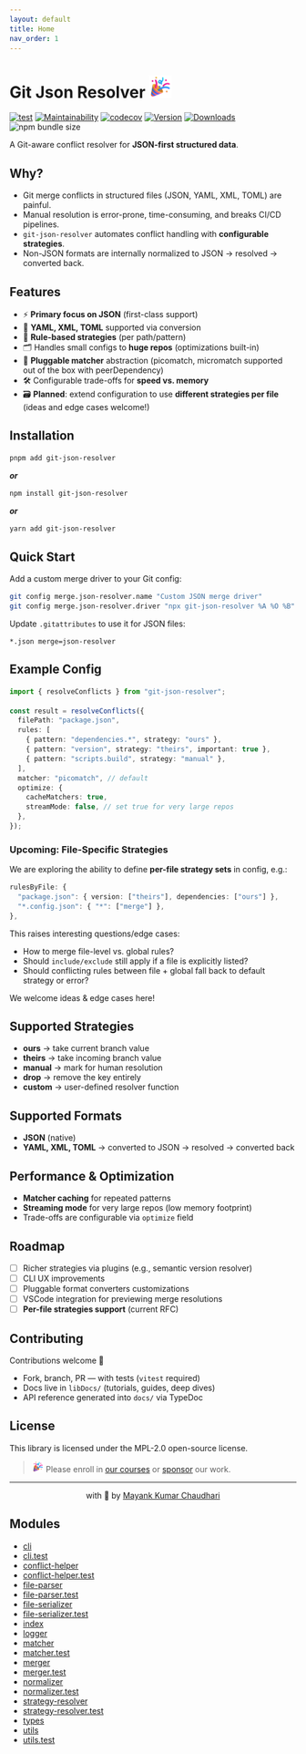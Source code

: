 ```yaml
---
layout: default
title: Home
nav_order: 1
---
```


# Git Json Resolver <img src="https://raw.githubusercontent.com/mayank1513/mayank1513/main/popper.png" style="height: 40px"/>

[![test](https://github.com/react18-tools/git-json-resolver/actions/workflows/test.yml/badge.svg)](https://github.com/react18-tools/git-json-resolver/actions/workflows/test.yml)
[![Maintainability](https://qlty.sh/gh/react18-tools/projects/git-json-resolver/maintainability.svg)](https://qlty.sh/gh/react18-tools/projects/git-json-resolver)
[![codecov](https://codecov.io/gh/react18-tools/git-json-resolver/graph/badge.svg)](https://codecov.io/gh/react18-tools/git-json-resolver)
[![Version](https://img.shields.io/npm/v/git-json-resolver.svg?colorB=green)](https://www.npmjs.com/package/git-json-resolver)
[![Downloads](https://img.jsdelivr.com/img.shields.io/npm/d18m/git-json-resolver.svg)](https://www.npmjs.com/package/git-json-resolver)
![npm bundle size](https://img.shields.io/bundlephobia/minzip/git-json-resolver)

A Git-aware conflict resolver for **JSON-first structured data**.

## Why?

- Git merge conflicts in structured files (JSON, YAML, XML, TOML) are painful.
- Manual resolution is error-prone, time-consuming, and breaks CI/CD pipelines.
- `git-json-resolver` automates conflict handling with **configurable strategies**.
- Non-JSON formats are internally normalized to JSON → resolved → converted back.

## Features

- ⚡ **Primary focus on JSON** (first-class support)
- 🔄 **YAML, XML, TOML** supported via conversion
- 🧩 **Rule-based strategies** (per path/pattern)
- 🗂️ Handles small configs to **huge repos** (optimizations built-in)
- 🔌 **Pluggable matcher** abstraction (picomatch, micromatch supported out of the box with peerDependency)
- 🛠️ Configurable trade-offs for **speed vs. memory**
- 🗃️ **Planned**: extend configuration to use **different strategies per file** (ideas and edge cases welcome!)

## Installation

```bash
pnpm add git-json-resolver
```

**_or_**

```bash
npm install git-json-resolver
```

**_or_**

```bash
yarn add git-json-resolver
```

## Quick Start

Add a custom merge driver to your Git config:

```bash
git config merge.json-resolver.name "Custom JSON merge driver"
git config merge.json-resolver.driver "npx git-json-resolver %A %O %B"
```

Update `.gitattributes` to use it for JSON files:

```gitattributes
*.json merge=json-resolver
```

## Example Config

```ts
import { resolveConflicts } from "git-json-resolver";

const result = resolveConflicts({
  filePath: "package.json",
  rules: [
    { pattern: "dependencies.*", strategy: "ours" },
    { pattern: "version", strategy: "theirs", important: true },
    { pattern: "scripts.build", strategy: "manual" },
  ],
  matcher: "picomatch", // default
  optimize: {
    cacheMatchers: true,
    streamMode: false, // set true for very large repos
  },
});
```

### Upcoming: File-Specific Strategies

We are exploring the ability to define **per-file strategy sets** in config, e.g.:

```ts
rulesByFile: {
  "package.json": { version: ["theirs"], dependencies: ["ours"] },
  "*.config.json": { "*": ["merge"] },
},
```

This raises interesting questions/edge cases:

- How to merge file-level vs. global rules?
- Should `include/exclude` still apply if a file is explicitly listed?
- Should conflicting rules between file + global fall back to default strategy or error?

We welcome ideas & edge cases here!

## Supported Strategies

- **ours** → take current branch value
- **theirs** → take incoming branch value
- **manual** → mark for human resolution
- **drop** → remove the key entirely
- **custom** → user-defined resolver function

## Supported Formats

- **JSON** (native)
- **YAML, XML, TOML** → converted to JSON → resolved → converted back

## Performance & Optimization

- **Matcher caching** for repeated patterns
- **Streaming mode** for very large repos (low memory footprint)
- Trade-offs are configurable via `optimize` field

## Roadmap

- [ ] Richer strategies via plugins (e.g., semantic version resolver)
- [ ] CLI UX improvements
- [ ] Pluggable format converters customizations
- [ ] VSCode integration for previewing merge resolutions
- [ ] **Per-file strategies support** (current RFC)

## Contributing

Contributions welcome 🙌

- Fork, branch, PR — with tests (`vitest` required)
- Docs live in `libDocs/` (tutorials, guides, deep dives)
- API reference generated into `docs/` via TypeDoc

## License

This library is licensed under the MPL-2.0 open-source license.

> <img src="https://raw.githubusercontent.com/mayank1513/mayank1513/main/popper.png" style="height: 20px"/> Please enroll in [our courses](https://mayank-chaudhari.vercel.app/courses) or [sponsor](https://github.com/sponsors/mayank1513) our work.

<hr />

<p align="center" style="text-align:center">with 💖 by <a href="https://mayank-chaudhari.vercel.app" target="_blank">Mayank Kumar Chaudhari</a></p>

## Modules

- [cli](cli.md)
- [cli.test](cli.test.md)
- [conflict-helper](conflict-helper.md)
- [conflict-helper.test](conflict-helper.test.md)
- [file-parser](file-parser.md)
- [file-parser.test](file-parser.test.md)
- [file-serializer](file-serializer.md)
- [file-serializer.test](file-serializer.test.md)
- [index](index.md)
- [logger](logger.md)
- [matcher](matcher.md)
- [matcher.test](matcher.test.md)
- [merger](merger/README.md)
- [merger.test](merger.test.md)
- [normalizer](normalizer.md)
- [normalizer.test](normalizer.test.md)
- [strategy-resolver](strategy-resolver.md)
- [strategy-resolver.test](strategy-resolver.test.md)
- [types](types/README.md)
- [utils](utils.md)
- [utils.test](utils.test.md)
